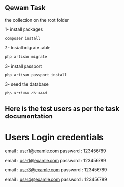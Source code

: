 ## Qewam Task

the collection on the root folder 

1- install packages 
```bash
composer install
```
2- install migrate table
```bash
php artisan migrate  
```
3- install passport

```bash
php artisan passport:install
```
3- seed the database

```bash
php artisan db:seed
```

## Here is the test users as per the task documentation 

# Users Login credentials

email : user1@examle.com
password : 123456789

email : user1@examle.com
password : 123456789

email : user3@examle.com
password : 123456789

email : user4@examle.com
password : 123456789
